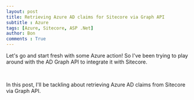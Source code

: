 ```yaml
---
layout: post
title: Retrieving Azure AD claims for Sitecore via Graph API
subtitle : Azure
tags: [Azure, Sitecore, ASP .Net]
author: Bon
comments : True
---
```


Let's go and start fresh with some Azure action! So I've been trying to play around with the AD Graph API to integrate it with Sitecore.

<br>

In this post, I'll be tackling about retrieving Azure AD claims from Sitecore via Graph API.
